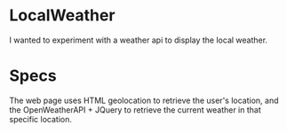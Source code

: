 # LocalWeather

I wanted to experiment with a weather api to display the local weather.

# Specs

The web page uses HTML geolocation to retrieve the user's location, and the OpenWeatherAPI + JQuery to retrieve the current weather in that specific location.
